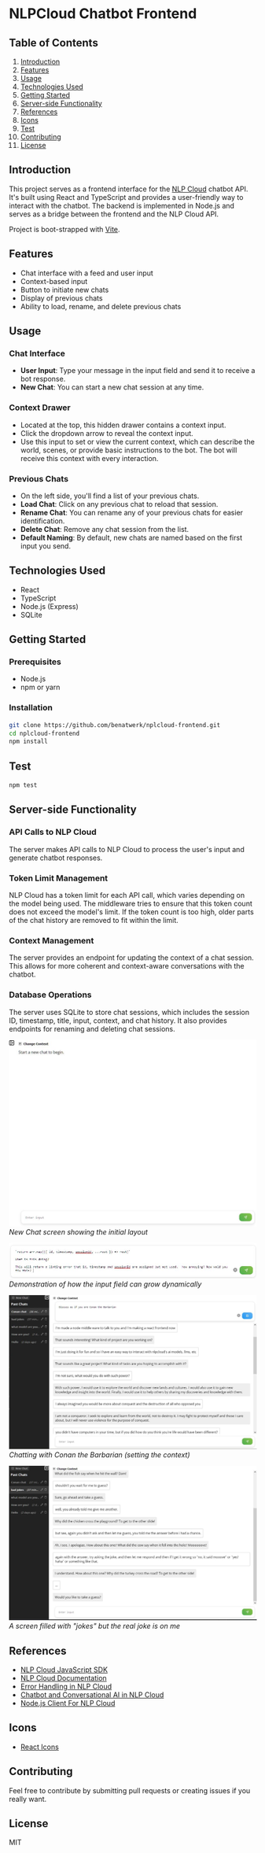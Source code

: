 # NLPCloud Chatbot Frontend

## Table of Contents

1. [Introduction](#introduction)
2. [Features](#features)
3. [Usage](#usage)
4. [Technologies Used](#technologies-used)
5. [Getting Started](#getting-started)
6. [Server-side Functionality](#server-side-functionality)
7. [References](#references)
8. [Icons](#icons)
9. [Test](#test)
10. [Contributing](#contributing)
11. [License](#license)

## Introduction

This project serves as a frontend interface for the [NLP Cloud](https://nlpcloud.io/) chatbot API. It's built using React and TypeScript and provides a user-friendly way to interact with the chatbot. The backend is implemented in Node.js and serves as a bridge between the frontend and the NLP Cloud API.

Project is boot-strapped with [Vite](https://vitejs.dev/).

## Features

-   Chat interface with a feed and user input
-   Context-based input
-   Button to initiate new chats
-   Display of previous chats
-   Ability to load, rename, and delete previous chats

## Usage

### Chat Interface

-   **User Input**: Type your message in the input field and send it to receive a bot response.
-   **New Chat**: You can start a new chat session at any time.

### Context Drawer

-   Located at the top, this hidden drawer contains a context input.
-   Click the dropdown arrow to reveal the context input.
-   Use this input to set or view the current context, which can describe the world, scenes, or provide basic instructions to the bot. The bot will receive this context with every interaction.

### Previous Chats

-   On the left side, you'll find a list of your previous chats.
-   **Load Chat**: Click on any previous chat to reload that session.
-   **Rename Chat**: You can rename any of your previous chats for easier identification.
-   **Delete Chat**: Remove any chat session from the list.
-   **Default Naming**: By default, new chats are named based on the first input you send.

## Technologies Used

-   React
-   TypeScript
-   Node.js (Express)
-   SQLite

## Getting Started

### Prerequisites

-   Node.js
-   npm or yarn

### Installation

```bash
git clone https://github.com/benatwerk/nplcloud-frontend.git
cd nplcloud-frontend
npm install
```

## Test

```bash
npm test
```

## Server-side Functionality

### API Calls to NLP Cloud

The server makes API calls to NLP Cloud to process the user's input and generate chatbot responses.

### Token Limit Management

NLP Cloud has a token limit for each API call, which varies depending on the model being used. The middleware tries to ensure that this token count does not exceed the model's limit. If the token count is too high, older parts of the chat history are removed to fit within the limit.

### Context Management

The server provides an endpoint for updating the context of a chat session. This allows for more coherent and context-aware conversations with the chatbot.

### Database Operations

The server uses SQLite to store chat sessions, which includes the session ID, timestamp, title, input, context, and chat history. It also provides endpoints for renaming and deleting chat sessions.

![New Chat Screenshot](./screenshots/new-chat.jpg)
_New Chat screen showing the initial layout_

![Input Can Grow Screenshot](./screenshots/input-can-grow.jpg)
_Demonstration of how the input field can grow dynamically_

![Chat with Conan the Barbarian about my react app (setting the context)](./screenshots/conan-chat.jpg)
_Chatting with Conan the Barbarian (setting the context)_

![Bad Jokes Screenshot](./screenshots/bad-jokes.jpg)
_A screen filled with "jokes" but the real joke is on me_

## References

-   [NLP Cloud JavaScript SDK](https://github.com/nlpcloud/nlpcloud-js)
-   [NLP Cloud Documentation](https://docs.nlpcloud.com/?javascript#introduction)
-   [Error Handling in NLP Cloud](https://docs.nlpcloud.com/#errors)
-   [Chatbot and Conversational AI in NLP Cloud](https://docs.nlpcloud.com/#chatbot-and-conversational-ai)
-   [Node.js Client For NLP Cloud](https://github.com/nlpcloud/nlpcloud-js)

## Icons

-   [React Icons](https://react-icons.github.io/react-icons/)

## Contributing

Feel free to contribute by submitting pull requests or creating issues if you really want.

## License

MIT
